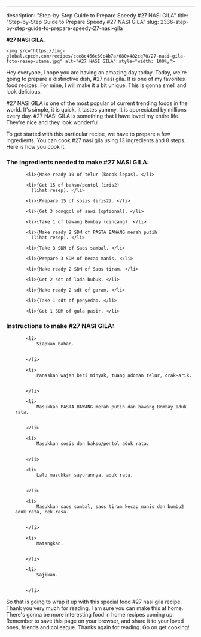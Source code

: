 ---
description: "Step-by-Step Guide to Prepare Speedy #27 NASI GILA"
title: "Step-by-Step Guide to Prepare Speedy #27 NASI GILA"
slug: 2336-step-by-step-guide-to-prepare-speedy-27-nasi-gila

<p>
	<strong>#27 NASI GILA</strong>. 
	
</p>
<p>
	
	<img src="https://img-global.cpcdn.com/recipes/cce8c466c60c4b7a/680x482cq70/27-nasi-gila-foto-resep-utama.jpg" alt="#27 NASI GILA" style="width: 100%;">
	
	
</p>
<p>
	Hey everyone, I hope you are having an amazing day today. Today, we're going to prepare a distinctive dish, #27 nasi gila. It is one of my favorites food recipes. For mine, I will make it a bit unique. This is gonna smell and look delicious.
</p>
	
<p>
	
</p>
<p>
	#27 NASI GILA is one of the most popular of current trending foods in the world. It's simple, it is quick, it tastes yummy. It is appreciated by millions every day. #27 NASI GILA is something that I have loved my entire life. They're nice and they look wonderful.
</p>

<p>
To get started with this particular recipe, we have to prepare a few ingredients. You can cook #27 nasi gila using 13 ingredients and 8 steps. Here is how you cook it.
</p>

<h3>The ingredients needed to make #27 NASI GILA:</h3>

<ol>
	
		<li>{Make ready 10 of telur (kocok lepas). </li>
	
		<li>{Get 15 of bakso/pentol (iris2)
          (lihat resep). </li>
	
		<li>{Prepare 15 of sosis (iris2). </li>
	
		<li>{Get 3 bonggol of sawi (optional). </li>
	
		<li>{Take 1 of bawang Bombay (cincang). </li>
	
		<li>{Make ready 2 SDM of PASTA BAWANG merah putih
          (lihat resep). </li>
	
		<li>{Take 3 SDM of Saos sambal. </li>
	
		<li>{Prepare 3 SDM of Kecap manis. </li>
	
		<li>{Make ready 2 SDM of Saos tiram. </li>
	
		<li>{Get 2 sdt of lada bubuk. </li>
	
		<li>{Make ready 2 sdt of garam. </li>
	
		<li>{Take 1 sdt of penyedap. </li>
	
		<li>{Get 1 SDM of gula pasir. </li>
	
</ol>
<p>
	
</p>

<h3>Instructions to make #27 NASI GILA:</h3>

<ol>
	
		<li>
			Siapkan bahan.
			
			
		</li>
	
		<li>
			Panaskan wajan beri minyak, tuang adonan telur, orak-arik.
			
			
		</li>
	
		<li>
			Masukkan PASTA BAWANG merah putih dan bawang Bombay aduk rata.
			
			
		</li>
	
		<li>
			Masukkan sosis dan bakso/pentol aduk rata.
			
			
		</li>
	
		<li>
			Lalu masukkan sayurannya, aduk rata.
			
			
		</li>
	
		<li>
			Masukkan saos sambal, saos tiram kecap manis dan bumbu2 aduk rata, cek rasa.
			
			
		</li>
	
		<li>
			Matangkan.
			
			
		</li>
	
		<li>
			Sajikan.
			
			
		</li>
	
</ol>

<p>
	
</p>

<p>
	So that is going to wrap it up with this special food #27 nasi gila recipe. Thank you very much for reading. I am sure you can make this at home. There's gonna be more interesting food in home recipes coming up. Remember to save this page on your browser, and share it to your loved ones, friends and colleague. Thanks again for reading. Go on get cooking!
</p>
